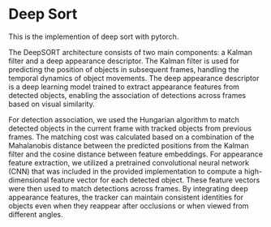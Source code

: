 # Deep Sort 

This is the implemention of deep sort with pytorch.

The DeepSORT architecture consists of two main components: a Kalman filter and a deep appearance descriptor. The Kalman filter is used for predicting the position of objects in subsequent frames, handling the temporal dynamics of object movements. The deep appearance descriptor is a deep learning model trained to extract appearance features from detected objects, enabling the association of detections across frames based on visual similarity.

For detection association, we used the Hungarian algorithm to match detected objects in the current frame with tracked objects from previous frames. The matching cost was calculated based on a combination of the Mahalanobis distance between the predicted positions from the Kalman filter and the cosine distance between feature embeddings. For appearance feature extraction, we utilized a pretrained convolutional neural network (CNN) that was included in the provided implementation to compute a high-dimensional feature vector for each detected object. These feature vectors were then used to match detections across frames. By integrating deep appearance features, the tracker can maintain consistent identities for objects even when they reappear after occlusions or when viewed from different angles.
